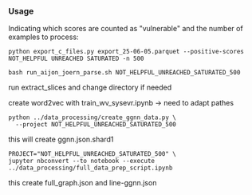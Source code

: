 ### Usage

Indicating which scores are counted as "vulnerable" and the number of examples to process:
```shell
python export_c_files.py export_25-06-05.parquet --positive-scores NOT_HELPFUL UNREACHED SATURATED -n 500
```

```shell
bash run_aijon_joern_parse.sh NOT_HELPFUL_UNREACHED_SATURATED_500
```

run extract_slices and change directory if needed

create word2vec with train_wv_sysevr.ipynb -> need to adapt pathes

```shell
python ../data_processing/create_ggnn_data.py \
  --project NOT_HELPFUL_UNREACHED_SATURATED_500 

```
this will create ggnn.json.shard1


```shell
PROJECT="NOT_HELPFUL_UNREACHED_SATURATED_500" \
jupyter nbconvert --to notebook --execute ../data_processing/full_data_prep_script.ipynb 

```
this create full_graph.json and line-ggnn.json